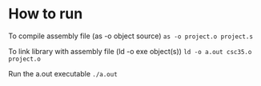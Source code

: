 # How to run

To compile assembly file (as -o object source)
```as -o project.o project.s```

To link library with assembly file (ld -o exe object(s))
```ld -o a.out csc35.o project.o```

Run the a.out executable
```./a.out```
